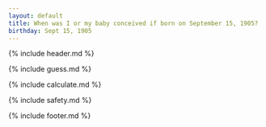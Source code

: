 ```yaml
---
layout: default
title: When was I or my baby conceived if born on September 15, 1905?
birthday: Sept 15, 1905
---
```


{% include header.md %}

{% include guess.md %}

{% include calculate.md %}

{% include safety.md %}

{% include footer.md %}



